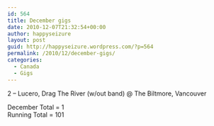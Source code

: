 ```yaml
---
id: 564
title: December gigs
date: 2010-12-07T21:32:54+00:00
author: happyseizure
layout: post
guid: http://happyseizure.wordpress.com/?p=564
permalink: /2010/12/december-gigs/
categories:
  - Canada
  - Gigs
---
```

2 &#8211; Lucero, Drag The River (w/out band) @ The Biltmore, Vancouver

December Total = 1  
Running Total = 101